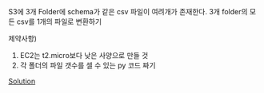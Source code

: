 S3에 3개 Folder에 schema가 같은 csv 파일이 여려개가 존재한다.
3개 folder의 모든 csv를 1개의 파일로 변환하기

제약사항)

1. EC2는 t2.micro보다 낮은 사양으로 만들 것
2. 각 폴더의 파일 갯수를 셀 수 있는 py 코드 짜기

[Solution](Solution/sol_csv_merge.md)